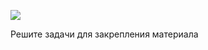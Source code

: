 ![](https://course-qa-basics.s3.us-west-1.amazonaws.com/girl-get-season-.png)

Решите задачи для закрепления материала
